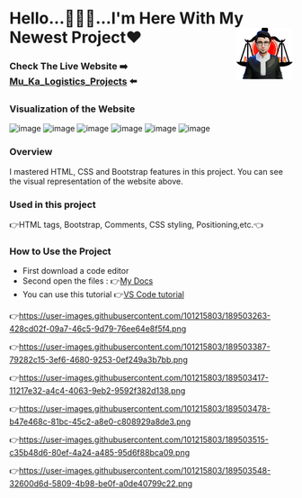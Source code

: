 # Hello...🙋🏻‍♂️...I'm Here With My Newest Project❤<img align="right" src="https://github.com/Muka6363/PROJELER_MK/blob/main/Images/avatar_2-removebg-preview.png"  width="100px">
### Check The Live Website :arrow_right: [Mu_Ka_Logistics_Projects](https://muka6363.github.io/PROJELER_MK/13.Mu_Ka_Logistics_Projects/index.html) :arrow_left:
### Visualization of the Website
![image](https://user-images.githubusercontent.com/101215803/189503263-428cd02f-09a7-46c5-9d79-76ee64e8f5f4.png)
![image](https://user-images.githubusercontent.com/101215803/189503387-79282c15-3ef6-4680-9253-0ef249a3b7bb.png)
![image](https://user-images.githubusercontent.com/101215803/189503417-11217e32-a4c4-4063-9eb2-9592f382d138.png)
![image](https://user-images.githubusercontent.com/101215803/189503478-b47e468c-81bc-45c2-a8e0-c808929a8de3.png)
![image](https://user-images.githubusercontent.com/101215803/189503515-c35b48d6-80ef-4a24-a485-95d6f88bca09.png)
![image](https://user-images.githubusercontent.com/101215803/189503548-32600d6d-5809-4b98-be0f-a0de40799c22.png)

### Overview
I mastered HTML, CSS and Bootstrap features in this project. You can see the visual representation of the website above.
### Used in this project
:point_right:HTML tags, Bootstrap, Comments, CSS styling, Positioning,etc.:point_left:
### How to Use the Project
+ First download a code editor
+ Second open the files : :point_right:[My Docs](https://github.com/Muka6363/PROJELER_MK/tree/main/13.Mu_Ka_Logistics_Projects)
+ You can use this tutorial :point_right:[VS Code tutorial](https://www.youtube.com/watch?v=fJEbVCrEMSE)

:point_right:https://user-images.githubusercontent.com/101215803/189503263-428cd02f-09a7-46c5-9d79-76ee64e8f5f4.png

:point_right:https://user-images.githubusercontent.com/101215803/189503387-79282c15-3ef6-4680-9253-0ef249a3b7bb.png

:point_right:https://user-images.githubusercontent.com/101215803/189503417-11217e32-a4c4-4063-9eb2-9592f382d138.png

:point_right:https://user-images.githubusercontent.com/101215803/189503478-b47e468c-81bc-45c2-a8e0-c808929a8de3.png

:point_right:https://user-images.githubusercontent.com/101215803/189503515-c35b48d6-80ef-4a24-a485-95d6f88bca09.png

:point_right:https://user-images.githubusercontent.com/101215803/189503548-32600d6d-5809-4b98-be0f-a0de40799c22.png

